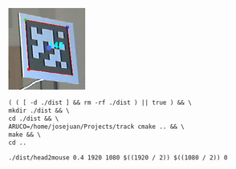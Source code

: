 ![aruco](https://github.com/josejuan/head2mouse/blob/master/img/aruco.png)

```
( ( [ -d ./dist ] && rm -rf ./dist ) || true ) && \
mkdir ./dist && \
cd ./dist && \
ARUCO=/home/josejuan/Projects/track cmake .. && \
make && \
cd ..
```



```
./dist/head2mouse 0.4 1920 1080 $((1920 / 2)) $((1080 / 2)) 0
```

